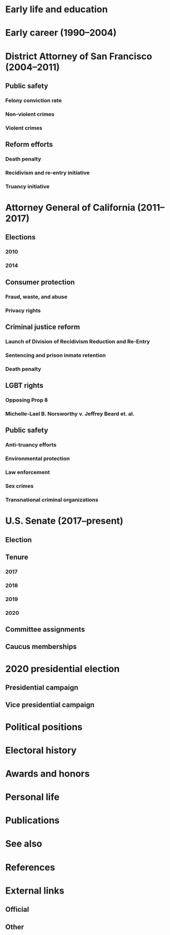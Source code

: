 # 
# Early life and education
# Early career (1990–2004)
# District Attorney of San Francisco (2004–2011)
## Public safety
### Felony conviction rate
### Non-violent crimes
### Violent crimes
## Reform efforts
### Death penalty
### Recidivism and re-entry initiative
### Truancy initiative
# Attorney General of California (2011–2017)
## Elections
### 2010
### 2014
## Consumer protection
### Fraud, waste, and abuse
### Privacy rights
## Criminal justice reform
### Launch of Division of Recidivism Reduction and Re-Entry
### Sentencing and prison inmate retention
### Death penalty
## LGBT rights
### Opposing Prop 8
### Michelle-Lael B. Norsworthy v. Jeffrey Beard et. al.
## Public safety
### Anti-truancy efforts
### Environmental protection
### Law enforcement
### Sex crimes
### Transnational criminal organizations
# U.S. Senate (2017–present)
## Election
## Tenure
### 2017
### 2018
### 2019
### 2020
## Committee assignments
## Caucus memberships
# 2020 presidential election
## Presidential campaign
## Vice presidential campaign
# Political positions
# Electoral history
# Awards and honors
# Personal life
# Publications
# See also
# References
# External links
## Official
## Other